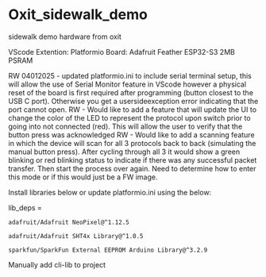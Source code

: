 # Oxit_sidewalk_demo
sidewalk demo hardware from oxit

VScode Extention: Platformio
Board: Adafruit Feather ESP32-S3 2MB PSRAM

RW 04012025 - updated platformio.ini to include serial terminal setup, this will allow the use of Serial Monitor feature in VScode however a physical reset of the board is first required after programming (button closest to the USB C port).  Otherwise you get a usersideexception error indicating that the port cannot open.
RW - Would like to add a feature that will update the UI to change the color of the LED to represent the protocol upon switch prior to going into not connected (red).  This will allow the user to verify that the button press was acknowledged
RW - Would like to add a scanning feature in which the device will scan for all 3 protocols back to back (simulating the manual button press).  After cycling through all 3 it would show a green blinking or red blinking status to indicate if there was any successful packet transfer.  Then start the process over again.  Need to determine how to enter this mode or if this would just be a FW image.


Install libraries below or update platformio.ini using the below:

lib_deps = 
	
 	adafruit/Adafruit NeoPixel@^1.12.5
 
	adafruit/Adafruit SHT4x Library@^1.0.5
 
	sparkfun/SparkFun External EEPROM Arduino Library@^3.2.9    

Manually add cli-lib to project  


